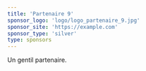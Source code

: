 ```yaml
---
title: 'Partenaire 9'
sponsor_logo: 'logo/logo_partenaire_9.jpg'
sponsor_site: 'https://example.com'
sponsor_type: 'silver'
type: sponsors
---
```


Un gentil partenaire.
